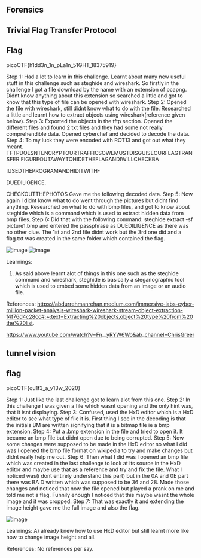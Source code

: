 ## Forensics
## Trivial Flag Transfer Protocol
## Flag
picoCTF{h1dd3n_1n_pLa1n_51GHT_18375919}

Step 1:
Had a lot to learn in this challenge.
Learnt about many new useful stuff in this challenge such as steghide and wireshark.
So firstly in the challenge I got a file download by the name with an extension of pcapng.
Didnt know anything about this extension so searched a little and got to know that this type of file can be opened with wireshark.
Step 2:
Opened the file with wireshark, still didnt know what to do with the file.
Researched a little and learnt how to extract objects using wireshark(reference given below).
Step 3:
Exported the objects in the tftp section.
Opened the different files and found 2 txt files and they had some not really comprehendible data.
Opened cyberchef and decided to decode the data.
Step 4:
To my luck they were encoded with ROT13 and got out what they meant.
TFTPDOESNTENCRYPTOURTRAFFICSOWEMUSTDISGUISEOURFLAGTRANSFER.FIGUREOUTAWAYTOHIDETHEFLAGANDIWILLCHECKBA

IUSEDTHEPROGRAMANDHIDITWITH-

DUEDILIGENCE.

CHECKOUTTHEPHOTOS
Gave me the following decoded data.
Step 5:
Now again I didnt know what to do went through the pictures but didnt find anything.
Researched on what to do with bmp files, and got to know about steghide which is a command which is used to extract hidden data from bmp files.
Step 6:
Did that with the following command: 
steghide extract -sf picture1.bmp
and entered the passphrase as DUEDILIGENCE as there was no other clue.
The 1st and 2nd file didnt work but the 3rd one did and a flag.txt was created in the same folder which contained the flag.



![image](https://github.com/user-attachments/assets/8980086c-902a-4f1a-8ad6-c49a744bfc9f)
![image](https://github.com/user-attachments/assets/cffa011b-84e8-41bb-b97e-a372d883aa6b)

Learnings:
1) As said above learnt alot of things in this one such as the steghide command and wireshark, steghide is basically a steganographic tool which is used to embed some hidden data from an image or an audio file.

References:
https://abdurrehmanrehan.medium.com/immersive-labs-cyber-million-packet-analysis-wireshark-wireshark-stream-object-extraction-f4f76d4c28cc#:~:text=Extracting%20objects,object%20type%20from%20the%20list.


https://www.youtube.com/watch?v=Fn__yRYW6Wo&ab_channel=ChrisGreer


## tunnel vision
## flag
picoCTF{qu1t3_a_v13w_2020}

Step 1: Just like the last challenge got to learn alot from this one.
Step 2:
In this challenge I was given a file which wasnt opening and the only hint was, that it isnt displaying.
Step 3:
Confused, used the HxD editor which is a HxD editor to see what type of file it is.
First thing I see in the decoding is that the initials BM are written signifying that it is a bitmap file ie a bmp extension.
Step 4:
Put a .bmp extension in the file and tried to open it.
It became an bmp file but didnt open due to being corrupted.
Step 5:
Now some changes were supposed to be made in the HxD editor so what I did was I opened the bmp file format on wikipedia to try and make changes but didnt really help me out.
Step 6:
Then what I did was I opened an bmp file which was created in the last challenge to look at its source in the HxD editor and maybe use that as a reference and try and fix the file.
What I noticed was(i dont entirely understand this part) but in the 0A and 0E part there was BA D written which was supposed to be 36 and 28.
Made those changes and noticed that now the file opened but played a prank on me and told me not a flag.
Funnily enough I noticed that this maybe wasnt the whole image and it was cropped.
Step 7:
That was exactly it and extending the image height gave me the full image and also the flag.

![image](https://github.com/user-attachments/assets/8f785793-5d7b-42b8-b80a-a67ffa3dcc72)

Learnings:
A) already knew how to use HxD editor but still learnt more like how to change image height and all.

References:
No references per say.



